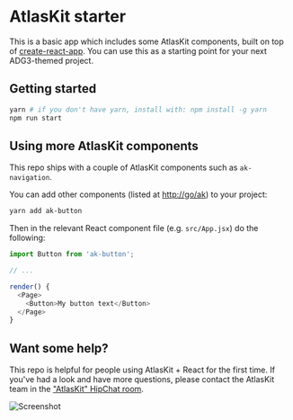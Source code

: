 # AtlasKit starter

This is a basic app which includes some AtlasKit components, built on top of [create-react-app](https://github.com/facebookincubator/create-react-app). You can use this as a starting point for your next ADG3-themed project.

## Getting started

```bash
yarn # if you don't have yarn, install with: npm install -g yarn
npm run start
```

## Using more AtlasKit components

This repo ships with a couple of AtlasKit components such as `ak-navigation`.

You can add other components (listed at [http://go/ak](http://go/ak)) to your project:

```bash
yarn add ak-button
```

Then in the relevant React component file (e.g. `src/App.jsx`) do the following:

```js
import Button from 'ak-button';

// ...

render() {
  <Page>
    <Button>My button text</Button>
  </Page>
}
```

## Want some help?

This repo is helpful for people using AtlasKit + React for the first time. If you've had a look and have more questions, please contact the AtlasKit team in the ["AtlasKit" HipChat room](hipchat://atlassian.hipchat.com/chat/room/AtlasKit).

![Screenshot](https://bitbucket.org/atlassian/atlaskit-starter/raw/master/screenshot.png)